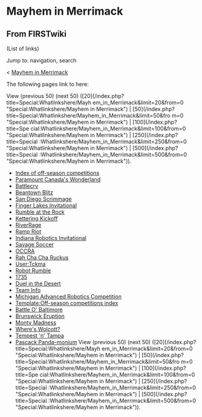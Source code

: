 # Mayhem in Merrimack

## From FIRSTwiki

(List of links)

Jump to: navigation, search

< [Mayhem in Merrimack](/index.php?title=Mayhem_in_Merrimack&redirect=no "Mayhem in Merrimack")

The following pages link to here:

View (previous 50) (next 50) ([20](/index.php?title=Special:Whatlinkshere/Mayh
em_in_Merrimack&limit=20&from=0 "Special:Whatlinkshere/Mayhem in Merrimack") | [50](/index.php?title=Special:Whatlinkshere/Mayhem_in_Merrimack&limit=50&fro
m=0 "Special:Whatlinkshere/Mayhem in Merrimack") | [100](/index.php?title=Spe
cial:Whatlinkshere/Mayhem_in_Merrimack&limit=100&from=0 "Special:Whatlinkshere/Mayhem in Merrimack") | [250](/index.php?title=Special
:Whatlinkshere/Mayhem_in_Merrimack&limit=250&from=0 "Special:Whatlinkshere/Mayhem in Merrimack") | [500](/index.php?title=Special
:Whatlinkshere/Mayhem_in_Merrimack&limit=500&from=0 "Special:Whatlinkshere/Mayhem in Merrimack")).

- [Index of off-season competitions](Index_of_off-season_competitions "Index of off-season competitions")
- [Paramount Canada's Wonderland](Paramount_Canada%27s_Wonderland "Paramount Canada's Wonderland")
- [Battlecry](Battlecry "Battlecry")
- [Beantown Blitz](Beantown_Blitz "Beantown Blitz")
- [San Diego Scrimmage](San_Diego_Scrimmage "San Diego Scrimmage")
- [Finger Lakes Invitational](Finger_Lakes_Invitational "Finger Lakes Invitational")
- [Rumble at the Rock](Rumble_at_the_Rock "Rumble at the Rock")
- [Kettering Kickoff](Kettering_Kickoff "Kettering Kickoff")
- [RiverRage](RiverRage "RiverRage")
- [Ramp Riot](Ramp_Riot "Ramp Riot")
- [Indiana Robotics Invitational](Indiana_Robotics_Invitational "Indiana Robotics Invitational")
- [Savage Soccer](Savage_Soccer "Savage Soccer")
- [OCCRA](OCCRA "OCCRA")
- [Rah Cha Cha Ruckus](Rah_Cha_Cha_Ruckus "Rah Cha Cha Ruckus")
- [User:Tckma](User:Tckma "User:Tckma")
- [Robot Rumble](Robot_Rumble "Robot Rumble")
- [1735](1735 "1735")
- [Duel in the Desert](Duel_in_the_Desert "Duel in the Desert")
- [Team Info](Team_Info "Team Info")
- [Michigan Advanced Robotics Competition](Michigan_Advanced_Robotics_Competition "Michigan Advanced Robotics Competition")
- [Template:Off-season competitions index](Template:Off-season_competitions_index "Template:Off-season competitions index")
- [Battle O' Baltimore](Battle_O%27_Baltimore "Battle O' Baltimore")
- [Brunswick Eruption](Brunswick_Eruption "Brunswick Eruption")
- [Monty Madness](Monty_Madness "Monty Madness")
- [Where's Wolcott?](Where%27s_Wolcott%3F "Where's Wolcott?")
- [Tempest 'n' Tampa](Tempest_%27n%27_Tampa "Tempest 'n' Tampa")
- [Pascack Panda-monium](Pascack_Panda-monium "Pascack Panda-monium") View (previous 50) (next 50) ([20](/index.php?title=Special:Whatlinkshere/Mayh
  em_in_Merrimack&limit=20&from=0 "Special:Whatlinkshere/Mayhem in Merrimack") | [50](/index.php?title=Special:Whatlinkshere/Mayhem_in_Merrimack&limit=50&fro
  m=0 "Special:Whatlinkshere/Mayhem in Merrimack") | [100](/index.php?title=Spe
  cial:Whatlinkshere/Mayhem_in_Merrimack&limit=100&from=0 "Special:Whatlinkshere/Mayhem in Merrimack") | [250](/index.php?title=Special
  :Whatlinkshere/Mayhem_in_Merrimack&limit=250&from=0 "Special:Whatlinkshere/Mayhem in Merrimack") | [500](/index.php?title=Special
  :Whatlinkshere/Mayhem_in_Merrimack&limit=500&from=0 "Special:Whatlinkshere/Mayhem in Merrimack")).
